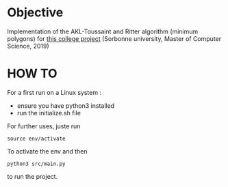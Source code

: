 # Objective

Implementation of the AKL-Toussaint and Ritter algorithm (minimum polygons) for [this college project](https://www-apr.lip6.fr/~buixuan/files/algav2019/projet_indiv2.pdf) (Sorbonne university, Master of Computer Science, 2019)

# HOW TO

For a first run on a Linux system : 
- ensure you have python3 installed
- run the initialize.sh file

For further uses, juste run 

`source env/activate`

To activate the env and then

`python3 src/main.py`

to run the project.
